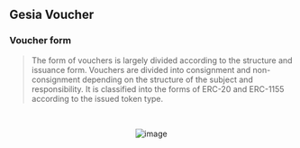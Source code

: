 ## Gesia Voucher

### Voucher form

> The form of vouchers is largely divided according to the structure and issuance form. Vouchers are divided into consignment and non-consignment depending on the structure of the subject and responsibility. It is classified into the forms of ERC-20 and ERC-1155 according to the issued token type.

</br>

<p align="center">
  <img alt="image" src="https://github.com/gesia-platform/voucher/assets/99451647/4cc6d49b-41ea-447a-8cbc-071e6e6769ad">
</p>
